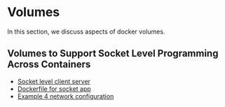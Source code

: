# Volumes

In this section, we discuss aspects of docker volumes.

## Volumes to Support Socket Level Programming Across Containers

* [Socket level client server](../cmd/socket/main.go)
* [Dockerfile for socket app](../build/socket.dockerfile)
* [Example 4 network configuration](../deployments/ex4.yaml)